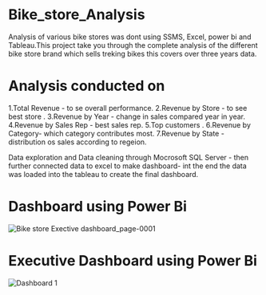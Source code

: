 # Bike_store_Analysis
Analysis of various bike stores was dont using SSMS, Excel, power bi and Tableau.This project take you through the complete analysis of the different bike store brand which sells treking bikes this covers over three years data.

# Analysis conducted on 
1.Total Revenue - to se overall performance.
2.Revenue by Store - to see best store .
3.Revenue by Year - change in sales compared year in year.
4.Revenue by Sales Rep - best sales rep.
5.Top customers .
6.Revenue by Category- which category contributes most.
7.Revenue by State - distribution os sales according to regeion.


Data exploration and Data cleaning through Mocrosoft SQL Server - then further connected data to excel to make dashboard- int the end the data was loaded into the tableau to create the final dashboard.

# Dashboard using Power Bi
![Bike store Exective dashboard_page-0001](https://github.com/RakeshKarle/Bike_store_Analysis/assets/132128728/5c29f271-3b39-4e13-887e-b9b20a2c12ef)

# Executive Dashboard using Power Bi
![Dashboard 1](https://github.com/RakeshKarle/Bike_store_Analysis/assets/132128728/ada58a4e-ce6b-42d0-9c35-b17705bad62c)

